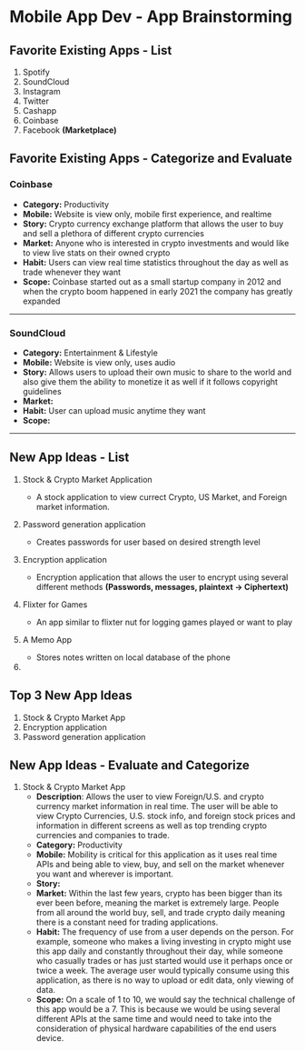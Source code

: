 Mobile App Dev - App Brainstorming
===

## Favorite Existing Apps - List
1. Spotify
2. SoundCloud
3. Instagram
4. Twitter
5. Cashapp
6. Coinbase
7. Facebook **(Marketplace)**

## Favorite Existing Apps - Categorize and Evaluate
### Coinbase
   - **Category:** Productivity
   - **Mobile:** Website is view only, mobile first experience, and realtime
   - **Story:** Crypto currency exchange platform that allows the user to buy and sell a plethora of different crypto currencies
   - **Market:** Anyone who is interested in crypto investments and would like to view live stats on their owned crypto
   - **Habit:** Users can view real time statistics throughout the day as well as trade whenever they want
   - **Scope:** Coinbase started out as a small startup company in 2012 and when the crypto boom happened in early 2021 the company has greatly expanded

---

### SoundCloud
   - **Category:** Entertainment & Lifestyle 
   - **Mobile:** Website is view only, uses audio
   - **Story:** Allows users to upload their own music to share to the world and also give them the ability to monetize it as well if it follows copyright guidelines
   - **Market:** 
   - **Habit:** User can upload music anytime they want 
   - **Scope:** 

---

## New App Ideas - List
1. Stock & Crypto Market Application
    - A stock application to view currect Crypto, US Market, and Foreign market information.
   
2. Password generation application
    - Creates passwords for user based on desired strength level
    
3. Encryption application
    - Encryption application that allows the user to encrypt using several different methods **(Passwords, messages, plaintext -> Ciphertext)**

4. Flixter for Games
    - An app similar to flixter nut for logging games played or want to play

5. A Memo App
    - Stores notes written on local database of the phone

6.

## Top 3 New App Ideas
1. Stock & Crypto Market App
2. Encryption application
3. Password generation application

## New App Ideas - Evaluate and Categorize
1. Stock & Crypto Market App
   - **Description**: Allows the user to view Foreign/U.S. and crypto currency market information in real time. The user will be able to view Crypto Currencies, U.S. stock info, and foreign stock prices and information in different screens as well as top trending crypto currencies and companies to trade.
   - **Category:** Productivity
   - **Mobile:** Mobility is critical for this application as it uses real time APIs and being able to view, buy, and sell on the market whenever you want and wherever is important. 
   - **Story:** 
   - **Market:** Within the last few years, crypto has been bigger than its ever been before, meaning the market is extremely large. People from all around the world buy, sell, and trade crypto daily meaning there is a constant need for trading applications.
   - **Habit:** The frequency of use from a user depends on the person. For example, someone who makes a living investing in crypto might use this app daily and constantly throughout their day, while someone who casually trades or has just started would use it perhaps once or twice a week. The average user would typically consume using this application, as there is no way to upload or edit data, only viewing of data.
   - **Scope:** On a scale of 1 to 10, we would say the technical challenge of this app would be a 7. This is because we would be using several different APIs at the same time and would need to take into the consideration of physical hardware capabilities of the end users device.



